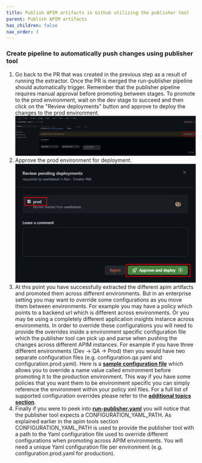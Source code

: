 ```yaml
---
title: Publish APIM artifacts in Github utilizing the publisher tool
parent: Publish APIM artifacts
has_children: false
nav_order: 3
---
```



### Create pipeline to automatically push changes using publisher tool

1. Go back to the PR that was created in the previous step as a result of running the extractor. Once the PR is merged the run-publisher pipeline should automatically trigger. Remember that the publisher pipeline requires manual approval before promoting between stages. To promote to the prod environment, wait on the dev stage to succeed and then click on the "Review deployments" button and approve to deploy the changes to the prod environment.
![approve promotion to prod environment](../../assets/images/github_promotion.png) 
2. Approve the prod environment for deployment.![approve promotion to prod environment](../../assets/images/github_promotion_approval.png) 
3. At this point you have successfully extracted the different apim artifacts and promoted them across different environments. But in an enterprise setting you may want to override some configurations as you move them between environments. For example you may have a policy which points to a backend url which is different across environments. Or you may be using a completely different application insights instance across environments. In order to override these configurations you will need to provide the overrides inside a environment specific configuration file which the publisher tool can pick up and parse when pushing the changes across different APIM instances. For example if you have three different environments (Dev -> QA -> Prod) then you would have two separate configuration files (e.g. configuration.qa.yaml and configuration.prod.yaml). Here is a [**sample configuration file**](https://github.com/Azure/apiops/blob/main/configuration.prod.yaml) which allows you to override a name value called environment before promoting it to the production environment. This way if you have some policies that you want them to be environment specific you can simply reference the environment within your policy xml files. For a full list of supported configuration overrides please refer to the [**additional topics section**](../6-additionalTopics/apiops-5-3-configurationOverrides.md).
4. Finally if you were to peek into [**run-publisher.yaml**](https://github.com/Azure/apiops/tree/main/.github/workflows/run-publisher.yaml) you will notice that the publisher tool expects a CONFIGURATION_YAML_PATH. As explained earlier in the apim tools section CONFIGURATION_YAML_PATH is used to provide the publisher tool with a path to the Yaml configuration file used to override different configurations when promoting across APIM environments. You will need a unique Yaml configuration file per environment  (e.g. configuration.prod.yaml for production).
